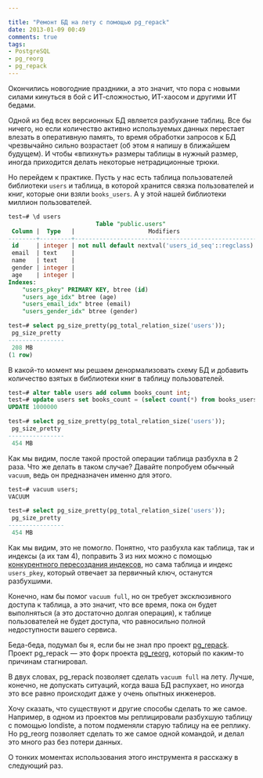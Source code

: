 ```yaml
---

title: "Ремонт БД на лету с помощью pg_repack"
date: 2013-01-09 00:49
comments: true
tags: 
- PostgreSQL
- pg_reorg
- pg_repack
---
```


Окончились новогодние праздники, а это значит, что пора с новыми силами кинуться в бой с ИТ-сложностью, ИТ-хаосом
и другими ИТ бедами.

Одной из бед всех версионных БД является разбухание таблиц. Все бы ничего, но если количество активно используемых
данных перестает влезать в оперативную память, то время обработки запросов к БД чрезвычайно сильно возрастает (об этом я
напишу в ближайшем будущем). И чтобы «впихнуть» размеры таблицы в нужный размер, иногда приходится делать некоторые нетрадиционные
трюки.

<!-- more -->

Но перейдем к практике. Пусть у нас есть таблица пользователей библиотеки `users` и таблица, в которой хранится связка
пользователей и книг, которые они взяли `books_users`. А у этой нашей библиотеки миллион пользователей.

```sql
test=# \d users
                         Table "public.users"
 Column |  Type   |                     Modifiers                      
--------+---------+----------------------------------------------------
 id     | integer | not null default nextval('users_id_seq'::regclass)
 email  | text    | 
 name   | text    | 
 gender | integer | 
 age    | integer | 
Indexes:
    "users_pkey" PRIMARY KEY, btree (id)
    "users_age_idx" btree (age)
    "users_email_idx" btree (email)
    "users_gender_idx" btree (gender)

test=# select pg_size_pretty(pg_total_relation_size('users'));
 pg_size_pretty 
----------------
 208 MB
(1 row)

```

В какой-то момент мы решаем денормализовать схему БД и добавить количество взятых в библиотеки книг в таблицу
пользователей.

```sql
test=# alter table users add column books_count int;
test=# update users set books_count = (select count(*) from books_users where user_id = users.id);
UPDATE 1000000

test=# select pg_size_pretty(pg_total_relation_size('users'));
 pg_size_pretty 
----------------
 454 MB

```

Как мы видим, после такой простой операции таблица разбухла в 2 раза. Что же делать в таком случае? Давайте попробуем
обычный `vacuum`, ведь он предназначен именно для этого.

```sql
test=# vacuum users;
VACUUM

test=# select pg_size_pretty(pg_total_relation_size('users'));
 pg_size_pretty
----------------
 454 MB

```

Как мы видим, это не помогло. Понятно, что разбухла как таблица, так и индексы (а их там 4), поправить 3 из них можно с
помощью [конкурентного пересоздания индексов](/blog/2009/04/08/concurent-index/), но сама таблица и индекс `users_pkey`, который
отвечает за первичный ключ, останутся разбухшими.

Конечно, нам бы помог `vacuum full`, но он требует эксклюзивного доступа к таблица, а это значит, что все время, пока он
будет выполняться (а это достаточно долгая операция), к таблице пользователей не будет доступа, что равносильно полной
недоступности вашего сервиса.

Беда-беда, подумал бы я, если бы не знал про проект [pg_repack](https://github.com/reorg/pg_repack). Проект pg_repack —
это форк проекта [pg_reorg](http://reorg.projects.pgfoundry.org/pg_reorg.html), который по каким-то причинам
стагнировал.

В двух словах, pg_repack позволяет сделать `vacuum full` на лету. Лучше, конечно, не допускать ситуаций, когда ваша БД
распухает, но иногда это все равно происходит даже у очень опытных инженеров.

Хочу сказать, что существуют и другие способы сделать то же самое. Например, в одном из проектов мы реплицировали
разбухшую таблицу с помощью londiste, а потом подменяли старую таблицу на ее реплику. Но pg_reorg позволяет сделать то
же самое одной командой, и делал это много раз без потери данных.

О тонких моментах использования этого инструмента я расскажу в следующий раз.
